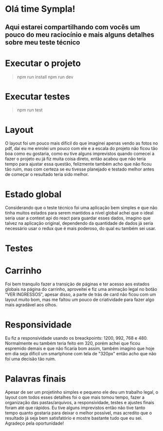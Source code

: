 # Olá time Sympla!
## Aqui estarei compartilhando com vocês um pouco do meu raciocínio e mais alguns detalhes sobre meu teste técnico

# Executar o projeto

> npm run install
> npm run dev

# Executar testes

> npm run test

# Layout
O layout foi um pouco mais difícil do que imaginei apenas vendo as fotos no pdf, dai eu me enrolei um pouco com ele e a escala
do projeto não ficou tão boa como eu gostaria, como eu tive alguns imprevistos quando comecei a fazer o projeto eu já fiz muita
coisa direto, então acabou que não teria tempo para ajustar essa questão, felizmente também acho que não ficou tão ruim, mas
com certeza se eu tivesse planejado e testado melhor antes de começar o resultado teria sido melhor.

# Estado global
Considerando que o teste técnico foi uma aplicação bem simples e que não tinha muitos estados para serem mantidos a nível global
achei que o ideal seria usar a context api do react para guardar esses dados, imagino que talvez na aplicação original,
dependendo da quantidade de dados já seria necessário usar o redux que é mais poderoso, do qual eu também sei usar.

# Testes


# Carrinho
Foi bem tranquilo fazer a transição de páginas e ter acesso aos estados globais na página do carrinho, aproveitei e fiz
uma animação legal no botão "VER INGRESSOS", apesar disso, a parte de trás de card não ficou com um layout muito bom,
mas me faltou um pouco de criatividade para fazer algo mais agradável aos olhos.

# Responsividade
Eu fiz a responsividade usando os breackpoints: 1200, 992, 768 e 480. Normalmente eu também teria feito em 320, porém achei
que ficou espremido demais e que não ficaria bom assim, também imagino que hoje em dia seja dificil um smartphone com tela
de "320px" então acho que não foi uma decisão tão ruim.

# Palavras finais
Apesar de ser um projetinho simples e pequeno ele deu um trabalho legal, o layout com todos esses detalhes foi o que mais
tomou tempo, fazer a organização das pastas/arquivos, a responsividade, testes e ajustes finais foram até que rápidos.
Eu tive alguns imprevistos então não tive tanto tempo quanto gostaria para deixar o melhor possível, mas acredito que
o resultado já seja bem satisfatório e mostre bastante tudo que eu sei. Agradeço pela oportunidade!